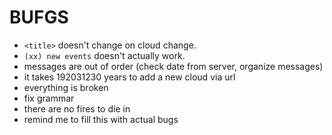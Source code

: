 # BUFGS

- `<title>` doesn't change on cloud change.
- `(xx) new events` doesn't actually work.
- messages are out of order (check date from server, organize messages)
- it takes 192031230 years to add a new cloud via url
- everything is broken
- fix grammar
- there are no fires to die in
- remind me to fill this with actual bugs

